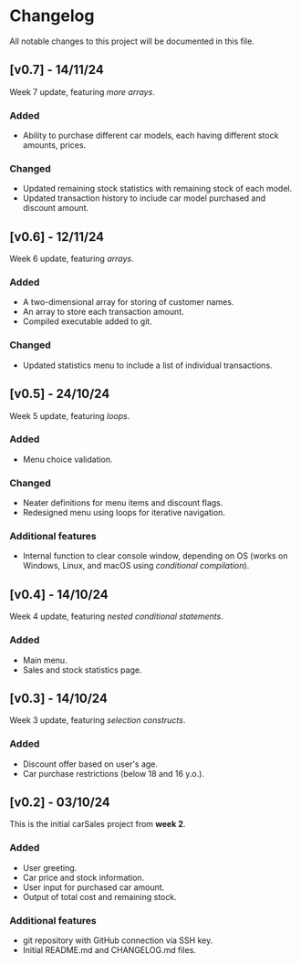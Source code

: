 # Changelog

All notable changes to this project will be documented in this file.

## [v0.7] - 14/11/24
Week 7 update, featuring *more arrays*.
### Added
- Ability to purchase different car models, each having different stock amounts, prices.
### Changed
- Updated remaining stock statistics with remaining stock of each model.
- Updated transaction history to include car model purchased and discount amount.


## [v0.6] - 12/11/24
Week 6 update, featuring *arrays*.
### Added
- A two-dimensional array for storing of customer names.
- An array to store each transaction amount.
- Compiled executable added to git.
### Changed
- Updated statistics menu to include a list of individual transactions.

## [v0.5] - 24/10/24
Week 5 update, featuring *loops*.
### Added
- Menu choice validation.
### Changed
- Neater definitions for menu items and discount flags.
- Redesigned menu using loops for iterative navigation.
### Additional features
- Internal function to clear console window, depending on OS (works on Windows, Linux, and macOS using *conditional compilation*).

## [v0.4] - 14/10/24
Week 4 update, featuring *nested conditional statements*.
### Added
- Main menu.
- Sales and stock statistics page.

## [v0.3] - 14/10/24
Week 3 update, featuring *selection constructs*.
### Added
- Discount offer based on user's age.
- Car purchase restrictions (below 18 and 16 y.o.).

## [v0.2] - 03/10/24
This is the initial carSales project from **week 2**.
### Added
- User greeting.
- Car price and stock information.
- User input for purchased car amount.
- Output of total cost and remaining stock.
### Additional features
- git repository with GitHub connection via SSH key.
- Initial README.md and CHANGELOG.md files.